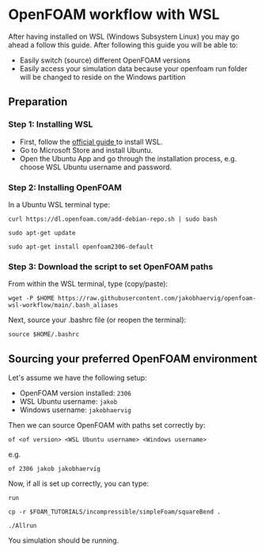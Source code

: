# OpenFOAM workflow with WSL

After having installed on WSL (Windows Subsystem Linux) you may go ahead a follow this guide. After following this guide you will be able to:
- Easily switch (source) different OpenFOAM versions
- Easily access your simulation data because your openfoam run folder will be changed to reside on the Windows partition

## Preparation

### Step 1: Installing WSL
- First, follow the [official guide ](https://learn.microsoft.com/en-gb/windows/wsl/install) to install WSL.
- Go to Microsoft Store and install Ubuntu.
- Open the Ubuntu App and go through the installation process, e.g. choose WSL Ubuntu username and password.

### Step 2: Installing OpenFOAM
In a Ubuntu WSL terminal type:
```
curl https://dl.openfoam.com/add-debian-repo.sh | sudo bash 
```
```
sudo apt-get update 
```
```
sudo apt-get install openfoam2306-default 
```

### Step 3: Download the script to set OpenFOAM paths
From within the WSL terminal, type (copy/paste):

```
wget -P $HOME https://raw.githubusercontent.com/jakobhaervig/openfoam-wsl-workflow/main/.bash_aliases
```
Next, source your .bashrc file (or reopen the terminal):
```
source $HOME/.bashrc
```

## Sourcing your preferred OpenFOAM environment
Let's assume we have the following setup:
- OpenFOAM version installed: ``2306``
- WSL Ubuntu username: ``jakob``
- Windows username: ``jakobhaervig``

Then we can source OpenFOAM with paths set correctly by:

```
of <of version> <WSL Ubuntu username> <Windows username>
```

e.g.

```
of 2306 jakob jakobhaervig
```

Now, if all is set up correctly, you can type:

```
run
```

```
cp -r $FOAM_TUTORIALS/incompressible/simpleFoam/squareBend .
```

```
./Allrun
```

You simulation should be running.